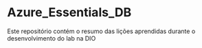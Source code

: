 # Azure_Essentials_DB
Este repositório contém o resumo das lições aprendidas durante o desenvolvimento do lab na DIO
